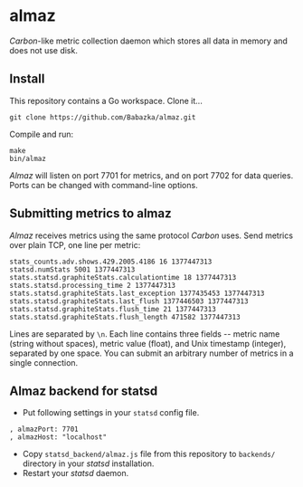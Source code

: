 almaz
=====

*Carbon*-like metric collection daemon which stores all data in memory and does not use disk.

Install
-------

This repository contains a Go workspace. Clone it...
```
git clone https://github.com/Babazka/almaz.git
```

Compile and run:
```
make
bin/almaz
```

*Almaz* will listen on port 7701 for metrics, and on port 7702 for data queries. Ports can be changed with command-line options.

Submitting metrics to almaz
---------------------------

*Almaz* receives metrics using the same protocol *Carbon* uses. Send metrics over plain TCP, one line per metric:
```
stats_counts.adv.shows.429.2005.4186 16 1377447313
statsd.numStats 5001 1377447313
stats.statsd.graphiteStats.calculationtime 18 1377447313
stats.statsd.processing_time 2 1377447313
stats.statsd.graphiteStats.last_exception 1377435453 1377447313
stats.statsd.graphiteStats.last_flush 1377446503 1377447313
stats.statsd.graphiteStats.flush_time 21 1377447313
stats.statsd.graphiteStats.flush_length 471582 1377447313
```
Lines are separated by `\n`. Each line contains three fields -- metric name (string without spaces), metric value (float), and Unix timestamp (integer), separated by one space. You can submit an arbitrary number of metrics in a single connection.

Almaz backend for statsd
------------------------

 * Put following settings in your `statsd` config file.
```
, almazPort: 7701
, almazHost: "localhost" 
```
 * Copy `statsd_backend/almaz.js` file from this repository to `backends/` directory in your *statsd* installation.
 * Restart your *statsd* daemon.
